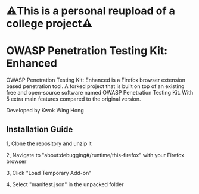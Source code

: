 # ⚠️This is a personal reupload of a college project⚠️

# OWASP Penetration Testing Kit: Enhanced

OWASP Penetration Testing Kit: Enhanced is a Firefox browser extension based penetration tool. A forked project that is built on top of an existing free and open-source software named OWASP Penetration Testing Kit. With 5 extra main features compared to the original version.

Developed by Kwok Wing Hong

## Installation Guide

1, Clone the repository and unzip it

2, Navigate to "about:debugging#/runtime/this-firefox" with your Firefox browser

3, Click "Load Temporary Add-on"

4, Select "manifest.json" in the unpacked folder